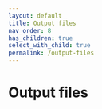 ```yaml
---
layout: default
title: Output files
nav_order: 8
has_children: true
select_with_child: true
permalink: /output-files
---
```



# Output files